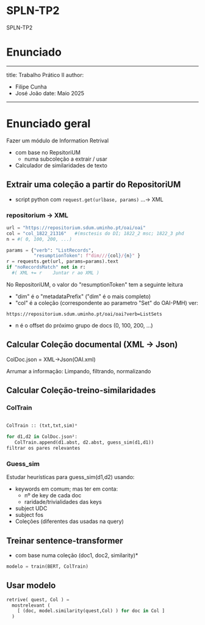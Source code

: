 # SPLN-TP2
SPLN-TP2

# Enunciado

---
title: Trabalho Prático II
author: 

- Filipe Cunha
- José João
date: Maio 2025
---

# Enunciado geral

Fazer um módulo de Information Retrival

- com base no RepsitoriUM
  - numa subcoleção a extrair / usar
- Calculador de similaridades de texto

## Extrair uma coleção a partir do RepositoriUM

- script python com `request.get(urlbase, params)` ...→ XML

### repositorium → XML

```py
url = "https://repositorium.sdum.uminho.pt/oai/oai"
col = "col_1822_21316"   #(msctesis do DI; 1822_2 msc; 1822_3 phd
n = #( 0, 100, 200, ...)

params = {"verb": "ListRecords",
          "resumptionToken": f"dim///{col}/{n}" }
r = requests.get(url, params=params).text
if "noRecordsMatch" not in r:  
  #( XML += r    Juntar r ao XML )
```

No RepositoriUM, o valor do "resumptionToken" tem a seguinte leitura

-  "dim"   é o "metadataPrefix"  ("dim" é o mais completo)
-  "col" é a coleção (correspondente ao parametro "Set" do OAI-PMH) ver:

  `https://repositorium.sdum.uminho.pt/oai/oai?verb=ListSets`

-  n  é o offset do próximo grupo de docs (0, 100, 200, ...)

## Calcular Coleção documental (XML → Json)

ColDoc.json = XML→Json(OAI.xml) 

Arrumar a informação: Limpando, filtrando, normalizando

## Calcular Coleção-treino-similaridades

### ColTrain

```py

ColTrain :: (txt,txt,sim)*

for d1,d2 in ColDoc.json²:
   ColTrain.append(d1.abst, d2.abst, guess_sim(d1,d1))
filtrar os pares relevantes
```
### Guess_sim

Estudar heurísticas para guess_sim(d1,d2) usando:

- keywords em comum; mas ter em conta:
  - nº de key de cada doc
  - raridade/trivialidades das keys
- subject UDC
- subject fos
- Coleções (diferentes das usadas na query)

## Treinar sentence-transformer 

- com base numa coleção (doc1, doc2, similarity)*

```py
modelo = train(BERT, ColTrain)
```

## Usar modelo

```py
retrive( quest, Col ) =
  mostrelevant ( 
    [ (doc, model.similarity(quest,Col) ) for doc in Col ]
  )
```